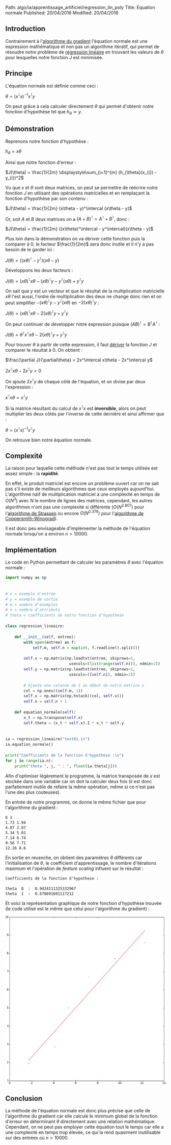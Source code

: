 Path: algo/ia/apprentissage_artificiel/regression_lin_poly
Title: Equation normale
Published: 20/04/2016
Modified: 20/04/2016

## Introduction

Contrairement à l'[algorithme du gradient](/algo/ia/apprentissage_artificiel/regression_lin_poly/algo_gradient.html) l'équation normale est une expression mathématique et non pas un algorithme itératif, qui permet de résoudre notre problème de [régression linéaire](/algo/ia/apprentissage_artificiel/regression_lin_poly.html) en trouvant les valeurs de $\theta$ pour lesquelles notre fonction $J$ est minimisée.

## Principe

L'équation normale est définie comme ceci :

$\theta = (x^\intercal x)^{-1} x^\intercal y$

On peut grâce à cela calculer directement $\theta$ qui permet d'obtenir notre fonction d'hypothèse tel que $h_{\theta} \simeq y$.

## Démonstration

Reprenons notre fonction d'hypothèse :

$h_{\theta} = x\theta$

Ainsi que notre fonction d'erreur :

$J(\theta) = \frac{1}{2m} \displaystyle\sum_{i=1}^{m} (h_{\theta}(x_{i}) - y_{i})^2$

Vu que $x$ et $\theta$ sont deux matrices, on peut se permettre de réécrire notre fonction $J$ en utilisant des opérations matricielles et en remplaçant la fonction d'hypothèse par son contenu :

$J(\theta) = \frac{1}{2m} (x\theta - y)^\intercal (x\theta - y)$

Or, soit $A$ et $B$ deux matrices on a $(A + B)^\intercal = A^\intercal + B^\intercal$, donc :

$J(\theta) = \frac{1}{2m} ((x\theta)^\intercal - y^\intercal)(x\theta - y)$

Plus loin dans la démonstration on va dériver cette fonction puis la comparer à 0, le facteur $\frac{1}{2m}$ sera donc inutile et il n'y a pas besoin de le garder ici :

$J(\theta) = ((x\theta)^\intercal - y^\intercal)(x\theta - y)$

Développons les deux facteurs :

$J(\theta) = (x\theta)^\intercal x\theta - (x\theta)^\intercal y - y^\intercal (x\theta) + y^\intercal y$

On sait que $y$ est un vecteur et que le résultat de la multiplication matricielle $x\theta$ l'est aussi, l'ordre de multiplication des deux ne change donc rien et on peut simplifier $- (x\theta)^\intercal y - y^\intercal (x\theta)$ en $-2(x\theta)^\intercal y$ :

$J(\theta) = (x\theta)^\intercal x\theta -2(x\theta)^\intercal y + y^\intercal y$

On peut continuer de développer notre expression puisque $(AB)^\intercal = B^\intercal A^\intercal$ :

$J(\theta) = \theta^\intercal x^\intercal x\theta - 2(x\theta)^\intercal y + y^\intercal y$

Pour trouver $\theta$ à partir de cette expression, il faut [dériver](http://eli.thegreenplace.net/2015/the-normal-equation-and-matrix-calculus/) la fonction $J$ et comparer le résultat à 0. On obtient :

$\frac{\partial J}{\partial\theta} = 2x^\intercal x\theta - 2x^\intercal y$

$2x^\intercal x\theta - 2x^\intercal y = 0$

On ajoute $2x^\intercal y$ de chaque côté de l'équation, et on divise par deux l'expression :

$x^\intercal x\theta = x^\intercal y$

Si la matrice résultant du calcul de $x^\intercal x$ est **inversible**, alors on peut multiplier les deux côtés par l'inverse de cette dernière et ainsi affirmer que :

$\theta = (x^\intercal x)^{-1} x^\intercal y$

On retrouve bien notre équation normale.

## Complexité

La raison pour laquelle cette méthode n'est pas tout le temps utilisée est assez simple : la **rapidité**.

En effet, le produit matriciel est encore un problème ouvert car on ne sait pas s'il existe de meilleurs algorithmes que ceux employés aujourd'hui. L'algorithme naïf de multiplication matriciel a une complexité en temps de $O(N^3)$ avec $N$ le nombre de lignes des matrices, cependant, les autres algorithmes n'ont pas une complexité si différente ($O(N^{2.807})$ pour l'[algorithme de Strassen](https://en.wikipedia.org/wiki/Strassen_algorithm) ou encore $O(N^{2.376})$ pour l'[algorithme de Coppersmith-Winograd](https://en.wikipedia.org/wiki/Coppersmith%E2%80%93Winograd_algorithm)).

Il est donc peu envisageable d'implémenter la méthode de l'équation normale lorsqu'on a environ $n > 10000$.

## Implémentation

Le code en Python permettant de calculer les paramètres $\theta$ avec l'équation normale :

```py
import numpy as np


# x = exemple d'entrée
# y = exemple de sortie
# m = nombre d'exemples
# n = nombre d'attributs
# theta = coefficients de notre fonction d'hypothese

class regression_lineaire:

    def __init__(self, entree):
        with open(entree) as f:
            self.m, self.n = map(int, f.readline().split())

        self.x = np.matrix(np.loadtxt(entree, skiprows=1,
                            usecols=(list(range(self.n))), ndmin=2))
        self.y = np.matrix(np.loadtxt(entree, skiprows=1,
                            usecols=([self.n]), ndmin=2))

        # Ajoute une colonne de 1 au début de notre matrice x
        col = np.ones((self.m, 1))
        self.x = np.matrix(np.hstack((col, self.x)))
        self.n = self.n + 1

    def equation_normale(self):
        x_t = np.transpose(self.x)
        self.theta = (x_t * self.x).I * x_t * self.y


ia = regression_lineaire("test01.in")
ia.equation_normale()

print("Coefficients de la fonction d'hypothese :\n")
for j in range(ia.n):
    print("theta ", j, " : ", float(ia.theta[j]))
```

Afin d'optimiser légèrement le programme, la matrice transposée de $x$ est stockée dans une variable car on doit la calculer deux fois (il est donc parfaitement inutile de refaire la même opération, même si ce n'est pas l'une des plus couteuses).

En entrée de notre programme, on donne le même fichier que pour l'algorithme du gradient :

```nohighlight
6 1
1.73 1.94
4.07 2.87
5.34 5.01
7.14 6.74
9.56 7.71
12.26 8.6
```

En sortie en revanche, on obtient des paramètres $\theta$ différents car l'initialisation de $\theta$, le coefficient d'apprentissage, le nombre d'itérations maximum et l'opération de *feature scaling* influent sur le résultat :

```nohighlight
Coefficients de la fonction d'hypothese :

theta  0  :  0.9424111325332967
theta  1  :  0.678691601117212
```

Et voici la représentation graphique de notre fonction d'hypothèse trouvée (le code utilisé est le même que celui pour l'algorithme du gradient) :

![Sortie graphique du programme](/img/algo/ia/apprentissage_artificiel/regression_lin_poly/equation_normale/sortie_prog.png)

## Conclusion

La méthode de l'équation normale est donc plus précise que celle de l'algorithme du gradient car elle calcule le minimum global de la fonction d'erreur en déterminant $\theta$ directement avec une relation mathématique. Cependant, on ne peut pas employer cette équation tout le temps car elle a une complexité en temps trop élevée, ce qui la rend quasiment inutilisable sur des entrées où $n > 10000$.
